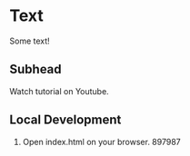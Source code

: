 # Text
Some text!

## Subhead

Watch tutorial on Youtube.

## Local Development

1. Open index.html on your browser.
 897987
 